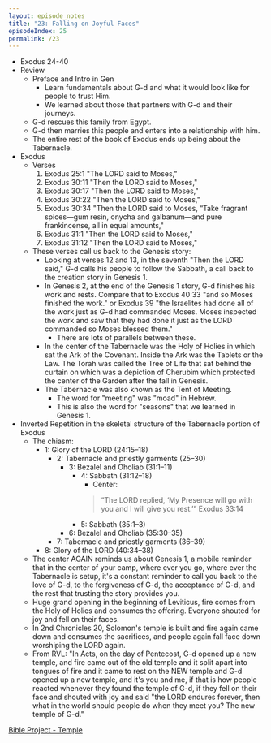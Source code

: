 ```yaml
---
layout: episode_notes
title: "23: Falling on Joyful Faces"
episodeIndex: 25
permalink: /23
---
```

- Exodus 24-40
- Review
  - Preface and Intro in Gen
    - Learn fundamentals about G-d and what it would look like for people to trust Him.
    - We learned about those that partners with G-d and their journeys.
  - G-d rescues this family from Egypt.
  - G-d then marries this people and enters into a relationship with him.
  - The entire rest of the book of Exodus ends up being about the Tabernacle.
- Exodus
  - Verses
    1. Exodus 25:1 "The LORD said to Moses,"
    2. Exodus 30:11 "Then the LORD said to Moses,"
    3. Exodus 30:17 "Then the LORD said to Moses,"
    4. Exodus 30:22 "Then the LORD said to Moses,"
    5. Exodus 30:34 "Then the LORD said to Moses, “Take fragrant spices—gum resin, onycha and galbanum—and pure frankincense, all in equal amounts,"
    6. Exodus 31:1 "Then the LORD said to Moses,"
    7. Exodus 31:12 "Then the LORD said to Moses,"
  - These verses call us back to the Genesis story:
    - Looking at verses 12 and 13, in the seventh "Then the LORD said," G-d calls his people to follow the Sabbath, a call back to the creation story in Genesis 1.
    - In Genesis 2, at the end of the Genesis 1 story, G-d finishes his work and rests. Compare that to Exodus 40:33 "and so Moses finished the work." or Exodus 39 "the Israelites had done all of the work just as G-d had commanded Moses. Moses inspected the work and saw that they had done it just as the LORD commanded so Moses blessed them."
      - There are lots of parallels between these.
    - In the center of the Tabernacle was the Holy of Holies in which sat the Ark of the Covenant. Inside the Ark was the Tablets or the Law. The Torah was called the Tree of Life that sat behind the curtain on which was a depiction of Cherubim which protected the center of the Garden after the fall in Genesis.
    - The Tabernacle was also known as the Tent of Meeting. 
      - The word for "meeting" was "moad" in Hebrew.
      - This is also the word for "seasons" that we learned in Genesis 1.
- Inverted Repetition in the skeletal structure of the Tabernacle portion of Exodus
  - The chiasm:
    - 1: Glory of the LORD (24:15–18)
      - 2: Tabernacle and priestly garments (25–30)
        - 3: Bezalel and Oholiab (31:1–11)
          - 4: Sabbath (31:12–18)
            - Center:
            > “The LORD replied, ‘My Presence will go with you and I will give you rest.’” Exodus 33:14
          - 5: Sabbath (35:1–3)
        - 6: Bezalel and Oholiab (35:30–35)
      - 7: Tabernacle and priestly garments (36–39)
    - 8: Glory of the LORD (40:34–38)
  - The center AGAIN reminds us about Genesis 1, a mobile reminder that in the center of your camp, where ever you go, where ever the Tabernacle is setup, it's a constant reminder to call you back to the love of G-d, to the forgiveness of G-d, the acceptance of G-d, and the rest that trusting the story provides you.
  - Huge grand opening in the beginning of Leviticus, fire comes from the Holy of Holies and consumes the offering. Everyone shouted for joy and fell on their faces.
  - In 2nd Chronicles 20, Solomon's temple is built and fire again came down and consumes the sacrifices, and people again fall face down worshiping the LORD again.
  - From RVL: "In Acts, on the day of Pentecost, G-d opened up a new temple, and fire came out of the old temple and it split apart into tongues of fire and it came to rest on the NEW temple and G-d opened up a new temple, and it's you and me, if that is how people reacted whenever they found the temple of G-d, if they fell on their face and shouted with joy and said "the LORD endures forever, then what in the world should people do when they meet you? The new temple of G-d."

[Bible Project - Temple](https://bibleproject.com/explore/video/temple/)
